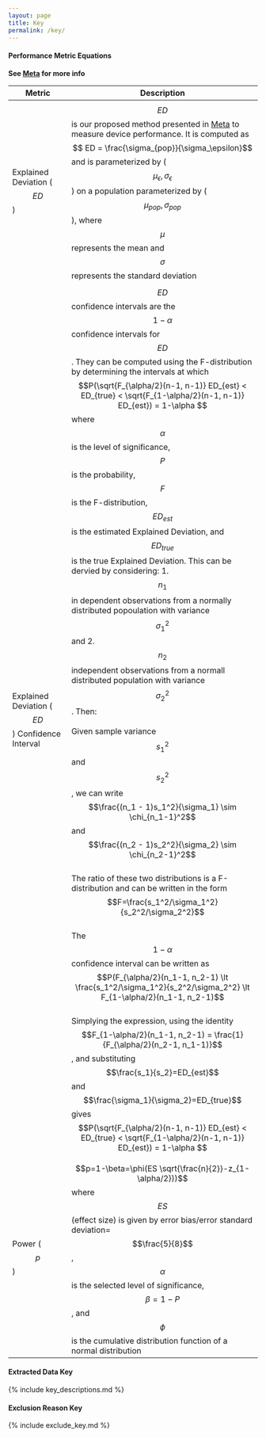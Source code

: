 ```yaml
---
layout: page
title: Key
permalink: /key/
---
```


<script src="https://cdn.mathjax.org/mathjax/latest/MathJax.js?config=TeX-AMS-MML_HTMLorMML" type="text/javascript"></script>


<h4> Performance Metric Equations </h4>

<b> See <a href="{{site.baseurl}}/meta/">Meta</a> for more info </b>

| Metric | Description |
|--------|------------|
| Explained Deviation ($$ED$$) | $$ED$$ is our proposed method presented in <a href="{{site.baseurl}}/meta/">Meta</a> to measure device performance.  It is computed as $$ ED = \frac{\sigma_{pop}}{\sigma_\epsilon}$$ and is parameterized by ($$\mu_\epsilon, \sigma_\epsilon$$) on a population parameterized by ($$\mu_{pop}, \sigma_{pop}$$), where $$\mu$$ represents the mean and $$\sigma$$ represents the standard deviation |
| Explained Deviation ($$ED$$) Confidence Interval | $$ED$$ confidence intervals are the $$1-\alpha$$ confidence intervals for $$ED$$. They can be computed using the F-distribution by determining the intervals at which $$P(\sqrt{F_{\alpha/2}(n-1, n-1)} ED_{est} < ED_{true} < \sqrt{F_{1-\alpha/2}(n-1, n-1)} ED_{est})  = 1-\alpha $$ where $$\alpha$$ is the level of significance, $$P$$ is the probability, $$F$$ is the F-distribution, $$ED_{est}$$ is the estimated Explained Deviation, and $$ED_{true}$$ is the true Explained Deviation. This can be dervied by considering: 1. $$n_1$$ in dependent observations from a normally distributed popoulation with variance $$\sigma_1^2$$ and 2. $$n_2$$ independent observations from a normall distributed population with variance $$\sigma_2^2$$. Then: <br> <br> Given sample variance $$s_1^2$$ and $$s_2^2$$, we can write $$\frac{(n_1 - 1)s_1^2}{\sigma_1} \sim \chi_{n_1-1}^2$$ and $$\frac{(n_2 - 1)s_2^2}{\sigma_2} \sim \chi_{n_2-1}^2$$ <br> The ratio of these two distributions is a F-distribution and can be written in the form $$F=\frac{s_1^2/\sigma_1^2}{s_2^2/\sigma_2^2}$$ <br> The $$1-\alpha$$ confidence interval can be written as $$P(F_{\alpha/2}(n_1-1, n_2-1) \lt \frac{s_1^2/\sigma_1^2}{s_2^2/\sigma_2^2} \lt F_{1-\alpha/2}(n_1-1, n_2-1)$$ <br> Simplying the expression, using the identity $$F_{1-\alpha/2}(n_1-1, n_2-1) = \frac{1}{F_{\alpha/2}(n_2-1, n_1-1)}$$, and substituting $$\frac{s_1}{s_2}=ED_{est}$$ and $$\frac{\sigma_1}{\sigma_2}=ED_{true}$$ gives $$P(\sqrt{F_{\alpha/2}(n-1, n-1)} ED_{est} < ED_{true} < \sqrt{F_{1-\alpha/2}(n-1, n-1)} ED_{est})  = 1-\alpha $$| 
| Power ($$p$$) | $$p=1-\beta=\phi(ES \sqrt{\frac{n}{2}}-z_{1-\alpha/2}))$$ where $$ES$$ (effect size) is given by error bias/error standard deviation=$$\frac{5}{8}$$, $$\alpha$$ is the selected level of significance, $$\beta=1-P$$, and $$\phi$$ is the cumulative distribution function of a normal distribution |

<h4> Extracted Data Key </h4>

{% include key_descriptions.md %}

<h4> Exclusion Reason Key </h4>

{% include exclude_key.md %}